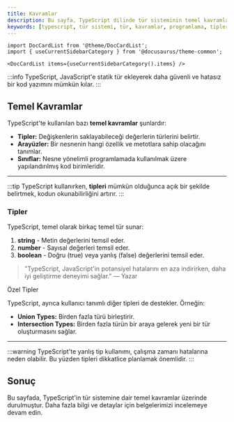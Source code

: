 ```yaml
---
title: Kavramlar
description: Bu sayfa, TypeScript dilinde tür sisteminin temel kavramlarını açıklamaktadır. TypeScript'in sunduğu türler ve onların nasıl kullanıldığı hakkında bilgi sağlanmaktadır.
keywords: [typescript, tür sistemi, tür, kavramlar, programlama, tipler]
---
```


```mdx-code-block
import DocCardList from '@theme/DocCardList';
import { useCurrentSidebarCategory } from '@docusaurus/theme-common';

<DocCardList items={useCurrentSidebarCategory().items} />
```

:::info
TypeScript, JavaScript'e statik tür ekleyerek daha güvenli ve hatasız bir kod yazımını mümkün kılar. 
:::

## Temel Kavramlar

TypeScript'te kullanılan bazı **temel kavramlar** şunlardır:

- **Tipler:** Değişkenlerin saklayabileceği değerlerin türlerini belirtir.
- **Arayüzler:** Bir nesnenin hangi özellik ve metotlara sahip olacağını tanımlar.
- **Sınıflar:** Nesne yönelimli programlamada kullanılmak üzere yapılandırılmış kod birimleridir.

---

:::tip
TypeScript kullanırken, **tipleri** mümkün olduğunca açık bir şekilde belirtmek, kodun okunabilirliğini artırır.
:::

### Tipler

TypeScript, temel olarak birkaç temel tür sunar:

1. **string** - Metin değerlerini temsil eder.
2. **number** - Sayısal değerleri temsil eder.
3. **boolean** - Doğru (true) veya yanlış (false) değerlerini temsil eder.

> "TypeScript, JavaScript'in potansiyel hatalarını en aza indirirken, daha iyi geliştirme deneyimi sağlar." — Yazar


Özel Tipler

TypeScript, ayrıca kullanıcı tanımlı diğer tipleri de destekler. Örneğin:

- **Union Types:** Birden fazla türü birleştirir.
- **Intersection Types:** Birden fazla türün bir araya gelerek yeni bir tür oluşturmasını sağlar.



---

:::warning
TypeScript'te yanlış tip kullanımı, çalışma zamanı hatalarına neden olabilir. Bu yüzden tipleri dikkatlice planlamak önemlidir.
:::

## Sonuç

Bu sayfada, TypeScript'in tür sistemine dair temel kavramlar üzerinde durulmuştur. Daha fazla bilgi ve detaylar için belgelerimizi incelemeye devam edin.